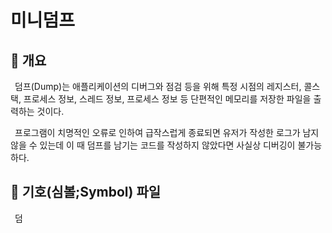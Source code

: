 # 미니덤프
## 📢 개요
 덤프(Dump)는 애플리케이션의 디버그와 점검 등을 위해 특정 시점의 레지스터, 콜스택, 프로세스 정보, 스레드 정보, 프로세스 정보 등 단편적인 메모리를 저장한 파일을 출력하는 것이다.
 
 프로그램이 치명적인 오류로 인하여 급작스럽게 종료되면 유저가 작성한 로그가 남지 않을 수 있는데 이 때 덤프를 남기는 코드를 작성하지 않았다면 사실상 디버깅이 불가능하다.


## 📢 기호(심볼;Symbol) 파일
 덤
